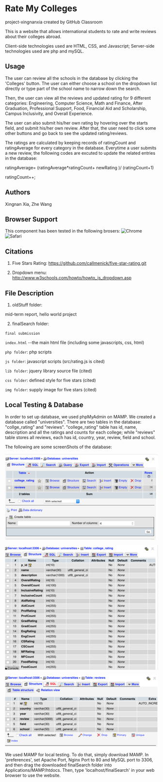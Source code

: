 # Rate My Colleges
project-xingnanxia created by GitHub Classroom

This is a website that allows international students to rate and write reviews about their colleges abroad. 

Client-side technologies used are HTML, CSS, and Javascript; Server-side technologies used are php and mySQL. 


## Usage
The user can review all the schools in the database by clicking the 'Colleges' button. The user can either choose a school on the dropdown list directly or type part of the school name to narrow down the search. 

Then, the user can view all the reviews and updated rating for 9 different categories: Engineering, Computer Science, Math and Finance, After Graduation, Professional Support, Food, Financial Aid and Scholarship, Campus Inclusivity, and Overall Experience. 

The user can also submit his/her own rating by hovering over the starts field, and submit his/her own review. After that, the user need to click some other buttons and go back to see the updated rating/reviews. 

The ratings are calculated by keeping records of ratingCount and ratingAverage for every category in the database. Everytime a user submits a new review, the following codes are excuted to update the related entries in the database:

ratingAverage= (ratingAverage*ratingCount+ newRating )/ (ratingCount+1)

ratingCount++;

## Authors 

Xingnan Xia, Zhe Wang 

## Browser Support 

This component has been tested in the following brosers: 
 ![Chrome](https://raw.githubusercontent.com/alrra/browser-logos/master/chrome/chrome_48x48.png)  ![Safari](https://raw.githubusercontent.com/callmenick/browser-logos/master/safari/safari_48x48.png) 


## Citations

1) Five Stars Rating: 
  https://github.com/callmenick/five-star-rating.git
  
2) Dropdown menu: 
http://www.w3schools.com/howto/howto_js_dropdown.asp


##  File Description

1) oldStuff folder: 

  mid-term report,
  hello world project


2) finalSearch folder:

  `final submission`

  `index.html` --the main html file (including some javascripts, css, html)

  `php folder`: php scripts 

  `js folder`: javascript scripts (src/rating.js is cited)

  `lib folder`: jquery library source file (cited)

  `css folder`: defined style for five stars (cited)
  
  `img folder`: supply image for five stars (cited)
  

## Local Testing & Database 

In order to set up database, we used phpMyAdmin on MAMP. We created a database called "universities". There are two tables in the database: "collge_rating" and "reviews". "college_rating" table has id, name, description and all the ratings and counts for each college; while "reviews" table stores all reviews, each has id, country, year, review, field and school. 

The following are some screenShots of the database: 

![Alt text](/screenShots/universities.png?raw=true "universities table")
    
![Alt text](/screenShots/college_rating.png?raw=true "College Rating table")

![Alt text](/screenShots/reviews.png?raw=true "Reviews table")
 
We used MAMP for local testing. To do that, simply download MAMP. In 'preferences', set Apache Port, Nginx Port to 80 and MySQL port to 3306, and then drag the downloaded finalSearch folder into Applications/MAMP/htdocs. Then, type 'localhost/finalSearch' in your web browser to use the website.







  
  
